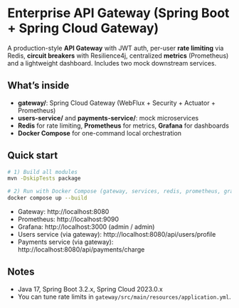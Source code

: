 # Enterprise API Gateway (Spring Boot + Spring Cloud Gateway)

A production-style **API Gateway** with JWT auth, per-user **rate limiting** via Redis,
**circuit breakers** with Resilience4j, centralized **metrics** (Prometheus) and a
lightweight dashboard. Includes two mock downstream services.

## What’s inside
- **gateway/**: Spring Cloud Gateway (WebFlux + Security + Actuator + Prometheus)
- **users-service/** and **payments-service/**: mock microservices
- **Redis** for rate limiting, **Prometheus** for metrics, **Grafana** for dashboards
- **Docker Compose** for one-command local orchestration

## Quick start
```bash
# 1) Build all modules
mvn -DskipTests package

# 2) Run with Docker Compose (gateway, services, redis, prometheus, grafana)
docker compose up --build
```

- Gateway: http://localhost:8080
- Prometheus: http://localhost:9090
- Grafana: http://localhost:3000 (admin / admin)
- Users service (via gateway): http://localhost:8080/api/users/profile
- Payments service (via gateway): http://localhost:8080/api/payments/charge


## Notes
- Java 17, Spring Boot 3.2.x, Spring Cloud 2023.0.x
- You can tune rate limits in `gateway/src/main/resources/application.yml`.
